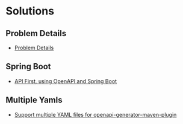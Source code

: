 # Solutions

## Problem Details

- [Problem Details](https://swagger.io/blog/problem-details-rfc9457-api-error-handling/)

## Spring Boot

- [API First, using OpenAPI and Spring Boot](https://medium.com/xgeeks/api-first-using-openapi-and-spring-boot-2602c04bb0d3)

## Multiple Yamls

- [Support multiple YAML files for openapi-generator-maven-plugin](https://github.com/OpenAPITools/openapi-generator/issues/6379)